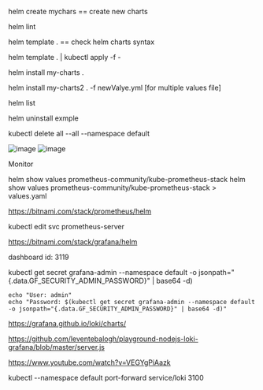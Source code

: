 helm create mychars == create new charts

helm lint

helm template .   == check helm charts syntax 

helm template . | kubectl apply -f -

helm install my-charts .

helm install my-charts2 . -f newValye.yml [for multiple values file]

helm list

helm uninstall exmple

kubectl delete all --all --namespace default

![image](https://github.com/iamsohel/necessary-resources/assets/9135426/54ef7610-b111-4bf0-ab9f-ac0581712895)
![image](https://github.com/iamsohel/necessary-resources/assets/9135426/6ddd3460-f915-4e8c-a61b-d0a54d5f7596)

Monitor

helm show values prometheus-community/kube-prometheus-stack
helm show values prometheus-community/kube-prometheus-stack > values.yaml 

https://bitnami.com/stack/prometheus/helm

kubectl edit svc prometheus-server 

https://bitnami.com/stack/grafana/helm

dashboard id: 3119

kubectl get secret grafana-admin --namespace default -o jsonpath="{.data.GF_SECURITY_ADMIN_PASSWORD}" | base64 -d)
```
echo "User: admin"
echo "Password: $(kubectl get secret grafana-admin --namespace default -o jsonpath="{.data.GF_SECURITY_ADMIN_PASSWORD}" | base64 -d)"
```

https://grafana.github.io/loki/charts/

https://github.com/leventebalogh/playground-nodejs-loki-grafana/blob/master/server.js

https://www.youtube.com/watch?v=VEGYgPiAazk

kubectl --namespace default port-forward service/loki 3100

